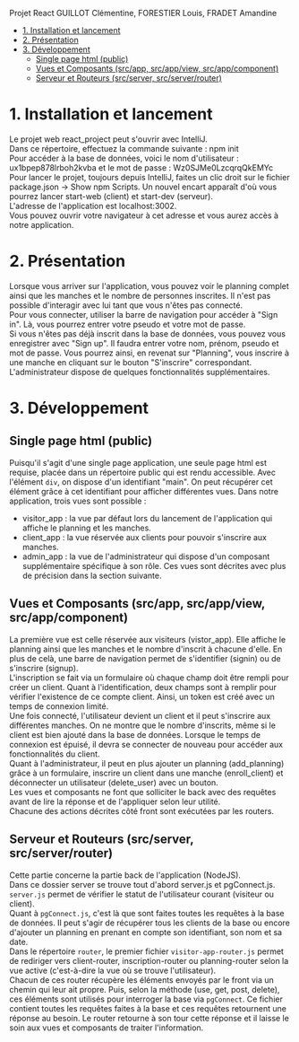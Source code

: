 Projet React
GUILLOT Clémentine, FORESTIER Louis, FRADET Amandine

- [1. Installation et lancement](#1-installation-et-lancement)
- [2. Présentation](#2-présentation)
- [3. Développement](#3-développement)
  - [Single page html (public)](#single-page-html-public)
  - [Vues et Composants (src/app, src/app/view, src/app/component)](#vues-et-composants-srcapp-srcappview-srcappcomponent)
  - [Serveur et Routeurs (src/server, src/server/router)](#serveur-et-routeurs-srcserver-srcserverrouter)

# 1. Installation et lancement
Le projet web react_project peut s'ouvrir avec IntelliJ.   
Dans ce répertoire, effectuez la commande suivante : npm init   
Pour accéder à la base de données, voici le nom d'utilisateur : ux1bpep878lrboh2kvba et le mot de passe : Wz0SJMe0LzcqrqQkEMYc   
Pour lancer le projet, toujours depuis IntelliJ, faites un clic droit sur le fichier package.json -> Show npm Scripts. Un nouvel encart apparaît d'où vous pourrez lancer start-web (client) et start-dev (serveur).   
L'adresse de l'application est localhost:3002.   
Vous pouvez ouvrir votre navigateur à cet adresse et vous aurez accès à notre application.   

# 2. Présentation
Lorsque vous arriver sur l'application, vous pouvez voir le planning complet ainsi que les manches et le nombre de personnes inscrites. Il n'est pas possible d'interagir avec lui tant que vous n'êtes pas connecté.   
Pour vous connecter, utiliser la barre de navigation pour accéder à "Sign in". Là, vous pourrez entrer votre pseudo et votre mot de passe.   
Si vous n'êtes pas déjà inscrit dans la base de données, vous pouvez vous enregistrer avec "Sign up". Il faudra entrer votre nom, prénom, pseudo et mot de passe. Vous pourrez ainsi, en revenat sur "Planning", vous inscrire à une manche en cliquant sur le bouton "S'inscrire" correspondant.   
L'administrateur dispose de quelques fonctionnalités supplémentaires.   

# 3. Développement

## Single page html (public)
Puisqu'il s'agit d'une single page application, une seule page html est requise, placée dans un répertoire public qui est rendu accessible. Avec l'élément `div`, on dispose d'un identifiant "main". On peut récupérer cet élément grâce à cet identifiant pour afficher différentes vues. Dans notre application, trois vues sont possible :
- visitor_app : la vue par défaut lors du lancement de l'application qui affiche le planning et les manches.
- client_app : la vue réservée aux clients pour pouvoir s'inscrire aux manches.
- admin_app : la vue de l'administrateur qui dispose d'un composant supplémentaire spécifique à son rôle.
Ces vues sont décrites avec plus de précision dans la section suivante.   

## Vues et Composants (src/app, src/app/view, src/app/component)
La première vue est celle réservée aux visiteurs (vistor_app). Elle affiche le planning ainsi que les manches et le nombre d'inscrit à chacune d'elle. En plus de celà, une barre de navigation permet de s'identifier (signin) ou de s'inscrire (signup).   
L'inscription se fait via un formulaire où chaque champ doit être rempli pour créer un client. Quant à l'identification, deux champs sont à remplir pour vérifier l'existence de ce compte client. Ainsi, un token est créé avec un temps de connexion limité.   
Une fois connecté, l'utilisateur devient un client et il peut s'inscrire aux différentes manches. On ne montre que le nombre d'inscrits, même si le client est bien ajouté dans la base de données. Lorsque le temps de connexion est épuisé, il devra se connecter de nouveau pour accéder aux fonctionnalités du client.   
Quant à l'administrateur, il peut en plus ajouter un planning (add_planning) grâce à un formulaire, inscrire un client dans une manche (enroll_client) et déconnecter un utilisateur (delete_user) avec un bouton.   
Les vues et composants ne font que solliciter le back avec des requêtes avant de lire la réponse et de l'appliquer selon leur utilité.   
Chacune des actions décrites côté front sont exécutées par les routers.


## Serveur et Routeurs (src/server, src/server/router)
Cette partie concerne la partie back de l'application (NodeJS).   
Dans ce dossier server se trouve tout d'abord server.js et pgConnect.js.   
`server.js` permet de vérifier le statut de l'utilisateur courant (visiteur ou client).   
Quant à `pgConnect.js`, c'est là que sont faites toutes les requêtes à la base de données. Il peut s'agir de récupérer tous les clients de la base ou encore d'ajouter un planning en prenant en compte son identifiant, son nom et sa date.   
Dans le répertoire `router`, le premier fichier `visitor-app-router.js` permet de rediriger vers client-router, inscription-router ou planning-router selon la vue active (c'est-à-dire la vue où se trouve l'utilisateur).   
Chacun de ces router récupère les éléments envoyés par le front via un chemin qui leur ait propre. Puis, selon la méthode (use, get, post, delete), ces éléments sont utilisés pour interroger la base via `pgConnect`. Ce fichier contient toutes les requêtes faites à la base et ces requêtes retournent une réponse au besoin. Le router retourne à son tour cette réponse et il laisse le soin aux vues et composants de traiter l'information.    

